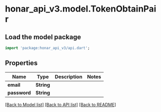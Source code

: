 # honar_api_v3.model.TokenObtainPair

## Load the model package

```dart
import 'package:honar_api_v3/api.dart';
```

## Properties

Name | Type | Description | Notes
------------ | ------------- | ------------- | -------------
**email** | **String** |  |
**password** | **String** |  |

[[Back to Model list]](../README.md#documentation-for-models) [[Back to API list]](../README.md#documentation-for-api-endpoints) [[Back to README]](../README.md)


